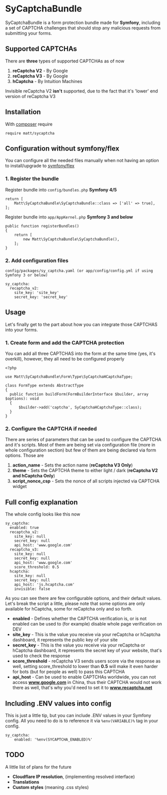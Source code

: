 # SyCaptchaBundle

SyCaptchaBundle is a form protection bundle made for **Symfony**, including a set of CAPTCHA challenges that should stop any malicious requests from submitting your forms.


## Supported CAPTCHAs
There are **three** types of supported CAPTCHAs as of now
1. **reCaptcha V2** - By Google
2. **reCaptcha V3** - By Google
3. **hCaptcha** - By Intuition Machines

Invisible reCaptcha V2 **isn't** supported, due to the fact that it's 'lower' end version of reCaptcha V3

## Installation

With [composer](https://getcomposer.org/) require

`require matt/sycaptcha`


## Configuration without symfony/flex

You can configure all the needed files manually when not having an option to install/upgrade to [symfony/flex](https://github.com/symfony/flex)

### 1. Register the bundle
Register bundle into `config/bundles.php` **Symfony 4/5**

    return [
	    Matt\SyCaptchaBundle\SyCaptchaBundle::class => ['all' => true],
    ];

Register bundle into `app/AppKernel.php` **Symfony 3 and below**

    public function registerBundles()
	{
	    return [
	        new Matt\SyCaptchaBundle\SyCaptchaBundle(),
	    ];
	}
### 2. Add configuration files
`config/packages/sy_captcha.yaml (or app/config/config.yml if using Symfony 3 or below)`

    sy_captcha:  
	  recaptcha_v2:  
	    site_key: 'site_key'  
	    secret_key: 'secret_key'  

## Usage

Let's finally get to the part about how you can integrate those CAPTCHAS into your forms.

### 1. Create form and add the CAPTCHA protection
You can add all three CAPTCHAS into the form at the same time (yes, it's overkill), however, they all need to be configured properly

    <?php  
    
	use Matt\SyCaptchaBundle\Form\Type\SyCaptchaHCaptchaType;  
	
	class FormType extends AbstractType  
	{  
	  public function buildForm(FormBuilderInterface $builder, array $options): void  
	  {  
		  $builder->add('captcha', SyCaptchaHCaptchaType::class);
	  }  
	}

### 2. Configure the CAPTCHA if needed
There are series of parameters that can be used to configure the CAPTCHA and it's scripts.
Most of them are being set via configuration file (more in whole configuration section) but few of them are being declared via form options. Those are

1. **action_name** - Sets the action name (**reCaptcha V3 Only**)
2. **theme** - Sets the CAPTCHA theme to either light / dark (**reCaptcha V2 and hCaptcha Only**)
3. **script_nonce_csp** - Sets the nonce of all scripts injected via CAPTCHA widget

## Full config explanation
The whole config looks like this now

    sy_captcha:  
	  enabled: true  
	  recaptcha_v2:  
	    site_key: null  
	    secret_key: null  
	    api_host: 'www.google.com'  
	  recaptcha_v3:  
	    site_key: null  
	    secret_key: null  
	    api_host: 'www.google.com'  
	    score_threshold: 0.5  
	  hcaptcha:  
	    site_key: null  
	    secret_key: null  
	    api_host: 'js.hcaptcha.com'  
	    invisible: false

As you can see there are few configurable options, and their default values.
Let's break the script a little, please note that some options are only available for hCaptcha, some for reCaptcha only and so forth.

- **enabled** - Defines whether the CAPTCHA verification is, or is not enabled can be used to (for example) disable whole page verification on DEV
- **site_key** - This is the value you receive via your reCaptcha or hCaptcha dashboard, it represents the public key of your site
- **secret_key** - This is the value you receive via your reCaptcha or hCaptcha dashboard, it represents the secret key of your website, that's used to check the response
- **score_threshold** - reCaptcha V3 sends users score via the response as well, setting score_threshold to lower than **0.5** will make it even harder for bots (but for people as well) to pass this CAPTCHA
- **api_host** - Can be used to enable CAPTCHAs worldwide, you can not access **www.google.com** in China, thus their CAPTCHA would not work there as well, that's why you'd need to set it to **www.recaptcha.net**

## Including .ENV values into config
This is just a little tip, but you can include .ENV values in your Symfony config. All you need to do is to reference it via `%env(VARIABLE)%` tag in your config.

    sy_captcha:
	    enabled: '%env(SYCAPTCHA_ENABLED)%'
## TODO
A little list of plans for the future

- **Cloudflare IP resolution**, (implementing resolved interface)
- **Translations**
- **Custom styles**  (meaning .css styles)
